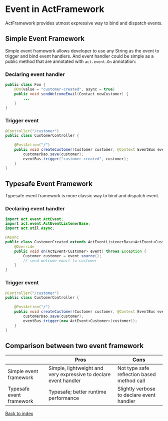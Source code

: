 # Event in ActFramework

ActFramework provides utmost expressive way to bind and dispatch events.

## Simple Event Framework

Simple event framework allows developer to use any String as the event to trigger and bind event handlers. And event handler could be simple as a public method that are annotated with `act.event.On` annotation:

### Declaring event handler

```java
public class Foo {
    @On(value = "customer-created", async = true)
    public void sendWelcomeEmail(Contact newCustomer) {
        ...
    }
}
```

### Trigger event

```java
@Controller("/customer")
public class CustomerController {
    
    @PostAction("/")
    public void createCustomer(Customer customer, @Context EventBus eventBus) {
        customerDao.save(customer);
        eventBus.trigger("customer-created", customer);
    }
}
```

## Typesafe Event Framework

Typesafe event framework is more classic way to bind and dispatch event.


### Declaring event handler

```java
import act.event.ActEvent;
import act.event.ActEventListenerBase;
import act.util.Async;

@Async
public class CustomerCreated extends ActEventListenerBase<ActEvent<Customer>> {
    @Override
    public void on(ActEvent<Customer> event) throws Exception {
        Customer customer = event.source();
        // send welcome email to customer
    }
}
```

### Trigger event


```java
@Controller("/customer")
public class CustomerController {
    
    @PostAction("/")
    public void createCustomer(Customer customer, @Context EventBus eventBus) {
        customerDao.save(customer);
        eventBus.trigger(new ActEvent<Customer>(customer));
    }
}
```

## Comparison between two event framework

<table>
<thead>
<tr>
<th></th><th>Pros</th><th>Cons</th>
</tr>
</thead>
<tbody>
<tr>
<td>Simple event framework</td>
<td>
Simple, lightweight and very expressive to declare event handler
</td>
<td>
Not type safe<br/> reflection based method call
</td>
</tr>
<tr>
<td>Typesafe event framework</td>
<td>
Typesafe; better runtime performance
</td>
<td>
Slightly verbose to declare event handler
</td>
</tr>
</tbody>
</table>

[Back to index](index.md)